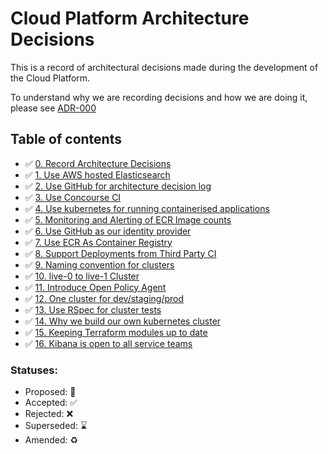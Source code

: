 # Cloud Platform Architecture Decisions

This is a record of architectural decisions made during the development of the
Cloud Platform.

To understand why we are recording decisions and how we are doing it, please
see [ADR-000](000-Record-Architecture-Decisions.md)

## Table of contents

* ✅ [0. Record Architecture Decisions](000-Record-Architecture-Decisions.md)
* ✅ [1. Use AWS hosted Elasticsearch](001-Use-AWS-hosted-elasticsearch.md)
* ✅ [2. Use GitHub for architecture decision log](002-Use-github-for-architecture-decision-record.md)
* ✅ [3. Use Concourse CI](003-Use-Concourse-CI.md)
* ✅ [4. Use kubernetes for running containerised applications](004-use-kubernetes-for-container-management.md)
* ✅ [5. Monitoring and Alerting of ECR Image counts](005-ECR-monitoring-and-alerting.md)
* ✅ [6. Use GitHub as our identity provider](006-Use-github-as-user-directory.md)
* ✅ [7. Use ECR As Container Registry](007-Use-ECR-As-Container-Registry.md)
* ✅ [8. Support Deployments from Third Party CI](008-Support-Deployments-from-Third-Party-CI.md)
* ✅ [9. Naming convention for clusters](009-Naming-convention-for-clusters.md)
* ✅ [10. live-0 to live-1 Cluster](010-live-0-to-live-1-Cluster.md)
* ✅ [11. Introduce Open Policy Agent](011-Introduce-Open-Policy-Agent.md)
* ✅ [12. One cluster for dev/staging/prod](012-One-cluster-for-dev-staging-prod.md)
* ✅ [13. Use RSpec for cluster tests](013-Use-RSpec-for-cluster-tests.md)
* ✅ [14. Why we build our own kubernetes cluster](014-Why-we-build-our-own-kubernetes-cluster.md)
* ✅ [15. Keeping Terraform modules up to date](015-Keeping-Terraform-modules-up-to-date.md)
* ✅ [16. Kibana is open to all service teams](016-Kibana-is-open-to-all-service-teams.md)

### Statuses:

* Proposed: 🤔
* Accepted: ✅
* Rejected: ❌
* Superseded: ⌛️
* Amended: ♻️
